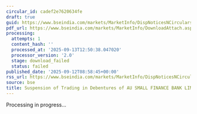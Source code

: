 ```yaml
---
circular_id: cadef2e7620634fe
draft: true
guid: https://www.bseindia.com/markets/MarketInfo/DispNoticesNCirculars.aspx?Noticeid={85D4121D-715B-4E4F-B66E-5FBE19BA36F5}&noticeno=20250912-44&dt=09/12/2025&icount=44&totcount=103&flag=0
pdf_url: https://www.bseindia.com/markets/MarketInfo/DownloadAttach.aspx?id=20250912-44&attachedId=
processing:
  attempts: 1
  content_hash: ''
  processed_at: '2025-09-13T12:50:38.047020'
  processor_version: '2.0'
  stage: download_failed
  status: failed
published_date: '2025-09-12T08:58:45+00:00'
rss_url: https://www.bseindia.com/markets/MarketInfo/DispNoticesNCirculars.aspx?Noticeid={85D4121D-715B-4E4F-B66E-5FBE19BA36F5}&noticeno=20250912-44&dt=09/12/2025&icount=44&totcount=103&flag=0
source: bse
title: Suspension of Trading in Debentures of AU SMALL FINANCE BANK LIMITED
---
```


Processing in progress...